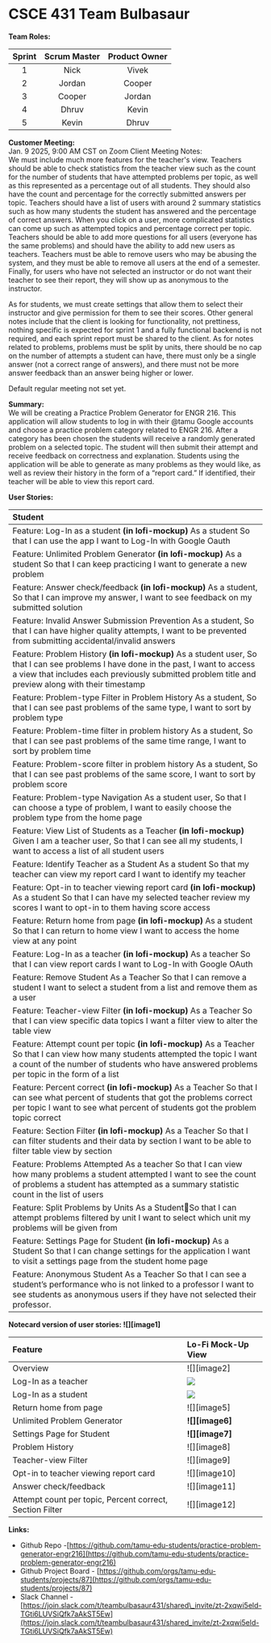 # CSCE 431 Team Bulbasaur

**Team Roles:**

| Sprint | Scrum Master | Product Owner |
| :---: | :---: | :---: |
| 1 | Nick | Vivek |
| 2 | Jordan | Cooper |
| 3 | Cooper | Jordan |
| 4 | Dhruv | Kevin |
| 5 | Kevin | Dhruv |

**Customer Meeting:**  
Jan. 9 2025, 9:00 AM CST on Zoom Client Meeting Notes:   
We must include much more features for the teacher's view. Teachers should be able to check statistics from the teacher view such as the count for the number of students that have attempted problems per topic, as well as this represented as a percentage out of all students. They should also have the count and percentage for the correctly submitted answers per topic. Teachers should have a list of users with around 2 summary statistics such as how many students the student has answered and the percentage of correct answers. When you click on a user, more complicated statistics can come up such as attempted topics and percentage correct per topic. Teachers should be able to add more questions for all users (everyone has the same problems) and should have the ability to add new users as teachers. Teachers must be able to remove users who may be abusing the system, and they must be able to remove all users at the end of a semester. Finally, for users who have not selected an instructor or do not want their teacher to see their report, they will show up as anonymous to the instructor. 

As for students, we must create settings that allow them to select their instructor and give permission for them to see their scores. Other general notes include that the client is looking for functionality, not prettiness, nothing specific is expected for sprint 1 and a fully functional backend is not required, and each sprint report must be shared to the client. As for notes related to problems, problems must be split by units, there should be no cap on the number of attempts a student can have, there must only be a single answer (not a correct range of answers), and there must not be more answer feedback than an answer being higher or lower. 

Default regular meeting not set yet. 

**Summary:**  
We will be creating a Practice Problem Generator for ENGR 216\. This application will allow students to log in with their @tamu Google accounts and choose a practice problem category related to ENGR 216\. After a category has been chosen the students will receive a randomly generated problem on a selected topic. The student will then submit their attempt and receive feedback on correctness and explanation. Students using the application will be able to generate as many problems as they would like, as well as review their history in the form of a “report card.” If identified, their teacher will be able to view this report card. 

**User Stories:** 

| Student |
| :---- |
| Feature: Log-In as a student **(in lofi-mockup)** As a student So that I can use the app I want to Log-In with Google Oauth |
| Feature: Unlimited Problem Generator **(in lofi-mockup)** As a student So that I can keep practicing I want to generate a new problem |
| Feature: Answer check/feedback **(in lofi-mockup)** As a student,  So that I can improve my answer, I want to see feedback on my submitted solution |
| Feature: Invalid Answer Submission Prevention  As a student,  So that I can have higher quality attempts, I want to be prevented from submitting accidental/invalid answers |
| Feature: Problem History **(in lofi-mockup)** As a student user, So that I can see problems I have done in the past, I want to access a view that includes each previously submitted problem title and preview along with their timestamp |
| Feature: Problem-type Filter in Problem History  As a student, So that I can see past problems of the same type, I want to sort by problem type |
| Feature: Problem-time filter in problem history As a student, So that I can see past problems of the same time range, I want to sort by problem time |
| Feature: Problem-score filter in problem history As a student, So that I can see past problems of the same score, I want to sort by problem score |
| Feature: Problem-type Navigation As a student user,  So that I can choose a type of problem,  I want to easily choose the problem type from the home page |
| Feature: View List of Students as a Teacher **(in lofi-mockup)** Given I am a teacher user, So that I can see all my students, I want to access a list of all student users |
| Feature: Identify Teacher as a Student As a student So that my teacher can view my report card I want to identify my teacher |
| Feature: Opt-in to teacher viewing report card **(in lofi-mockup)** As a student So that I can have my selected teacher review my scores I want to opt-in to them having score access |
| Feature: Return home from page **(in lofi-mockup)** As a student So that I can return to home view I want to access the home view at any point |
| Feature: Log-In as a teacher **(in lofi-mockup)** As a teacher So that I can view report cards I want to Log-In with Google OAuth |
| Feature: Remove Student  As a Teacher So that I can remove a student I want to select a student from a list and remove them as a user |
| Feature: Teacher-view Filter **(in lofi-mockup)** As a Teacher So that I can view specific data topics I want a filter view to alter the table view |
| Feature: Attempt count per topic **(in lofi-mockup)** As a Teacher So that I can view how many students attempted the topic I want a count of the number of students who have answered problems per topic in the form of a list |
| Feature: Percent correct **(in lofi-mockup)** As a Teacher So that I can see what percent of students that got the problems correct per topic I want to see what percent of students got the problem topic correct |
| Feature: Section Filter **(in lofi-mockup)** As a Teacher So that I can filter students and their data by section I want to be able to filter table view by section |
| Feature: Problems Attempted  As a teacher So that I can view how many problems a student attempted I want to see the count of problems a student has attempted as a summary statistic count in the list of users |
| Feature: Split Problems by Units  As a StudentSo that I can attempt problems filtered by unit I want to select which unit my problems will be given from |
| Feature: Settings Page for Student **(in lofi-mockup)** As a Student So that I can change settings for the application I want to visit a settings page from the student home page |
| Feature: Anonymous Student As a Teacher So that I can see a student’s performance who is not linked to a professor I want to see students as anonymous users if they have not selected their professor. |

**Notecard version of user stories: ![][image1]**

| Feature | Lo-Fi Mock-Up View |
| :---- | :---- |
| Overview | ![][image2] |
| Log-In as a teacher | ![](Images/IMG_3776.HEIC) |
| Log-In as a student | ![](Images/IMG_3776.HEIC) |
| Return home from page | ![][image5] |
| Unlimited Problem Generator  | **![][image6]** |
| Settings Page for Student | **![][image7]** |
| Problem History  | ![][image8] |
| Teacher-view Filter | ![][image9] |
| Opt-in to teacher viewing report card | ![][image10] |
| Answer check/feedback | ![][image11] |
| Attempt count per topic, Percent correct, Section Filter  | ![][image12] |

**Links:**

* Github Repo \-[https://github.com/tamu-edu-students/practice-problem-generator-engr216](https://github.com/tamu-edu-students/practice-problem-generator-engr216)  
* Github Project Board \- [https://github.com/orgs/tamu-edu-students/projects/87](https://github.com/orgs/tamu-edu-students/projects/87)  
* Slack Channel \- [https://join.slack.com/t/teambulbasaur431/shared\_invite/zt-2xqwi5eld-TGti6LUVSiQfk7aAkST5Ew](https://join.slack.com/t/teambulbasaur431/shared_invite/zt-2xqwi5eld-TGti6LUVSiQfk7aAkST5Ew)
